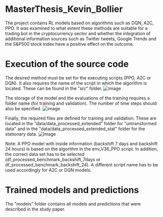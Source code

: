 # MasterThesis_Kevin_Bollier

The project contains RL models based on algorithms such as DQN, A2C, PPO. It was examined to what extent these methods are suitable for a trading bot in the cryptocurrency sector and whether the integration of additional information sources such as Twitter tweets, Google Trends and the S&P500 stock index have a positive effect on the outcome.

# Execution of the source code

The desired method must be set for the executing scripts (PPO, A2C or DQN). It also requires the name of the script in which the algorithm is located. These can be found in the "src" folder.
![image](https://user-images.githubusercontent.com/36130935/171126298-cc8a9933-b8f7-46c4-8465-20e683df7a0f.png)

The storage of the model and the evaluations of the training requires a folder name (for training and validation). The number of time steps should also be specified.
![image](https://user-images.githubusercontent.com/36130935/171127162-7e425ab3-ad94-470e-aca7-059ccaf7a6b6.png)

Finally, the required files are defined for training and validation. These are located in the "data/data_processed_extended" folder for "untransformed data" and in the "data/data_processed_extended_stat" folder for the stationary data.
![image](https://user-images.githubusercontent.com/36130935/171127652-70a261e5-c2fe-4ae7-8e35-e9b09d30098a.png)

Note: A PPO model with inside information (backshift 7 days and backshift 24 hours) is based on the algorithm in the env_V36_PPO script. In addition, the correct data set has to be selected (df_processed_benchmark_backshift_7days or df_processed_benchmark_backshift_24). A different script name has to be used accordingly for A2C or DQN models.

# Trained models and predictions

The "models" folder contains all models and predictions that were described in the study paper.

